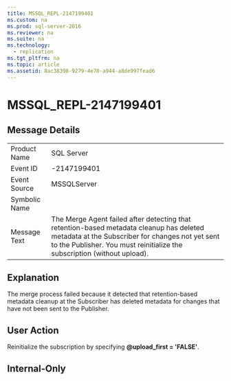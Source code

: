 ```yaml
---
title: MSSQL_REPL-2147199401
ms.custom: na
ms.prod: sql-server-2016
ms.reviewer: na
ms.suite: na
ms.technology: 
  - replication
ms.tgt_pltfrm: na
ms.topic: article
ms.assetid: 8ac38398-9279-4e70-a944-a8de997fead6
---
```

# MSSQL_REPL-2147199401
    
## Message Details  
  
|||  
|-|-|  
|Product Name|SQL Server|  
|Event ID|-2147199401|  
|Event Source|MSSQLServer|  
|Symbolic Name||  
|Message Text|The Merge Agent failed after detecting that retention-based metadata cleanup has deleted metadata at the Subscriber for changes not yet sent to the Publisher. You must reinitialize the subscription (without upload).|  
  
## Explanation  
 The merge process failed because it detected that retention-based metadata cleanup at the Subscriber has deleted metadata for changes that have not been sent to the Publisher.  
  
## User Action  
 Reinitialize the subscription by specifying **@upload_first = 'FALSE'**.  
  
## Internal-Only  
  